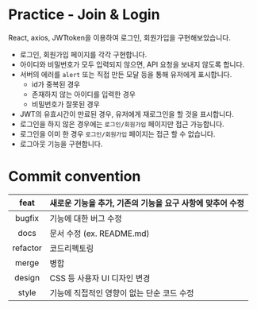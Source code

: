 # Practice - Join & Login

React, axios, JWTtoken을 이용하여 로그인, 회원가입을 구현해보았습니다.

- 로그인, 회원가입 페이지를 각각 구현합니다.
- 아이디와 비밀번호가 모두 입력되지 않으면, API 요청을 보내지 않도록 합니다.
- 서버의 에러를 `alert` 또는 직접 만든 모달 등을 통해 유저에게 표시합니다.
    - id가 중복된 경우
    - 존재하지 않는 아이디를 입력한 경우
    - 비밀번호가 잘못된 경우
- JWT의 유효시간이 만료된 경우, 유저에게 재로그인을 할 것을 표시합니다.
- 로그인을 하지 않은 경우에는 `로그인/회원가입` 페이지만 접근 가능합니다.
- 로그인을 이미 한 경우 `로그인/회원가입` 페이지는 접근 할 수 없습니다.
- 로그아웃 기능을 구현합니다.


# Commit convention

|   feat   | 새로운 기능을 추가, 기존의 기능을 요구 사항에 맞추어 수정 |
| :------: | :-------------------------------------------------------- |
|  bugfix  | 기능에 대한 버그 수정                                     |
|   docs   | 문서 수정 (ex. README.md)                                 |
| refactor | 코드리펙토링                                              |
|  merge   | 병합                                                      |
|  design  | CSS 등 사용자 UI 디자인 변경                              |
|  style   | 기능에 직접적인 영향이 없는 단순 코드 수정                |
